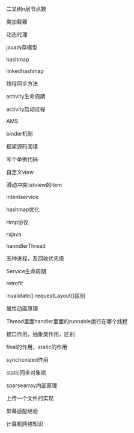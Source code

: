 二叉树n层节点数

类加载器

动态代理

java内存模型

hashmap

linkedhashmap

线程同步方法

activity生命周期

activity启动过程

AMS

binder机制

框架源码阅读

写个单例代码

自定义view

滑动冲突listview的item

intentservice

hashmap优化

rtmp协议

rxjava

hanndlerThread

五种进程，及回收优先级

Service生命周期

retrofit

invalidate() requestLayout()区别

属性动画原理

Thread里面handler里面的runnable运行在哪个线程

接口作用，抽象类作用，区别

final的作用，static的作用

synchonized作用

static同步对象锁

sparsearray内部原理

上传一个文件的实现

屏幕适配经验

计算机网络知识



